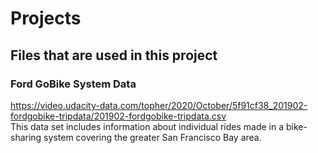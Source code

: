# Projects

## Files that are used in this project
### Ford GoBike System Data
https://video.udacity-data.com/topher/2020/October/5f91cf38_201902-fordgobike-tripdata/201902-fordgobike-tripdata.csv
<br>This data set includes information about individual rides made in a bike-sharing system covering the greater San Francisco Bay area.
